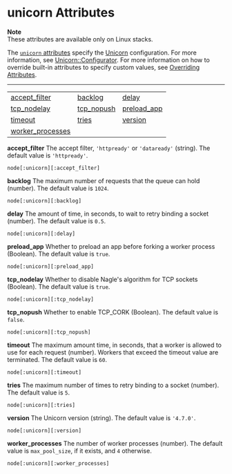 # unicorn Attributes<a name="attributes-recipes-unicorn"></a>

**Note**  
These attributes are available only on Linux stacks\.

The [`unicorn` attributes](https://github.com/aws/opsworks-cookbooks/blob/release-chef-11.10/unicorn/attributes/default.rb) specify the [Unicorn](http://unicorn.bogomips.org/) configuration\. For more information, see [Unicorn::Configurator](http://unicorn.bogomips.org/Unicorn/Configurator.html)\. For more information on how to override built\-in attributes to specify custom values, see [Overriding Attributes](workingcookbook-attributes.md)\.


****  

|  |  |  | 
| --- |--- |--- |
| [accept\_filter](#attributes-recipes-unicorn-accept) | [backlog](#attributes-recipes-unicorn-backlog) | [delay](#attributes-recipes-unicorn-delay) | 
| [tcp\_nodelay](#attributes-recipes-unicorn-nodelay) | [tcp\_nopush](#attributes-recipes-unicorn-nopush) | [preload\_app](#attributes-recipes-unicorn-preload) | 
| [timeout](#attributes-recipes-unicorn-timeout) | [tries](#attributes-recipes-unicorn-tries) | [version](#attributes-recipes-unicorn-version) | 
| [worker\_processes](#attributes-recipes-unicorn-worker) |  |  | 

**accept\_filter**  <a name="attributes-recipes-unicorn-accept"></a>
The accept filter, `'httpready'` or `'dataready'` \(string\)\. The default value is `'httpready'`\.  

```
node[:unicorn][:accept_filter]
```

**backlog**  <a name="attributes-recipes-unicorn-backlog"></a>
The maximum number of requests that the queue can hold \(number\)\. The default value is `1024`\.  

```
node[:unicorn][:backlog]
```

**delay**  <a name="attributes-recipes-unicorn-delay"></a>
The amount of time, in seconds, to wait to retry binding a socket \(number\)\. The default value is `0.5`\.  

```
node[:unicorn][:delay]
```

**preload\_app**  <a name="attributes-recipes-unicorn-preload"></a>
Whether to preload an app before forking a worker process \(Boolean\)\. The default value is `true`\.  

```
node[:unicorn][:preload_app]
```

**tcp\_nodelay**  <a name="attributes-recipes-unicorn-nodelay"></a>
Whether to disable Nagle's algorithm for TCP sockets \(Boolean\)\. The default value is `true`\.  

```
node[:unicorn][:tcp_nodelay]
```

**tcp\_nopush**  <a name="attributes-recipes-unicorn-nopush"></a>
Whether to enable TCP\_CORK \(Boolean\)\. The default value is `false`\.  

```
node[:unicorn][:tcp_nopush]
```

**timeout**  <a name="attributes-recipes-unicorn-timeout"></a>
The maximum amount time, in seconds, that a worker is allowed to use for each request \(number\)\. Workers that exceed the timeout value are terminated\. The default value is `60`\.  

```
node[:unicorn][:timeout]
```

**tries**  <a name="attributes-recipes-unicorn-tries"></a>
The maximum number of times to retry binding to a socket \(number\)\. The default value is `5`\.  

```
node[:unicorn][:tries]
```

**version**  <a name="attributes-recipes-unicorn-version"></a>
The Unicorn version \(string\)\. The default value is `'4.7.0'`\.  

```
node[:unicorn][:version]
```

**worker\_processes**  <a name="attributes-recipes-unicorn-worker"></a>
The number of worker processes \(number\)\. The default value is `max_pool_size`, if it exists, and `4` otherwise\.  

```
node[:unicorn][:worker_processes]
```